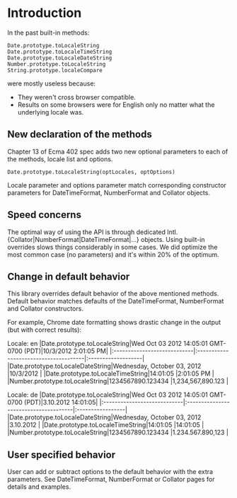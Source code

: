 # Introduction #
In the past built-in methods:
```
Date.prototype.toLocaleString
Date.prototype.toLocaleTimeString
Date.prototype.toLocaleDateString
Number.prototype.toLocaleString
String.prototype.localeCompare
```
were mostly useless because:
  * They weren't cross browser compatible.
  * Results on some browsers were for English only no matter what the underlying locale was.

## New declaration of the methods ##
Chapter 13 of Ecma 402 spec adds two new optional parameters to each of the methods, locale list and options.
```
Date.prototype.toLocaleString(optLocales, optOptions)
```
Locale parameter and options parameter match corresponding constructor parameters for DateTimeFormat, NumberFormat and Collator objects.

## Speed concerns ##
The optimal way of using the API is through dedicated Intl.{Collator|NumberFormat|DateTimeFormat|...} objects. Using built-in overrides slows things considerably in some cases. We did optimize the most common case (no parameters) and it's within 20% of the optimum.

## Change in default behavior ##
This library overrides default behavior of the above mentioned methods. Default behavior matches defaults of the DateTimeFormat, NumberFormat and Collator constructors.

For example, Chrome date formatting shows drastic change in the output (but with correct results):

Locale: en
|Date.prototype.toLocaleString|Wed Oct 03 2012 14:05:01 GMT-0700 (PDT)|10/3/2012 2:01:05 PM|
|:----------------------------|:--------------------------------------|:-------------------|
|Date.prototype.toLocaleDateString|Wednesday, October 03, 2012            |10/3/2012           |
|Date.prototype.toLocaleTimeString|14:01:05                               |2:01:05 PM          |
|Number.prototype.toLocaleString|1234567890.123434                      |1,234,567,890.123   |

Locale: de
|Date.prototype.toLocaleString|Wed Oct 03 2012 14:05:01 GMT-0700 (PDT)|3.10.2012 14:01:05|
|:----------------------------|:--------------------------------------|:-----------------|
|Date.prototype.toLocaleDateString|Wednesday, October 03, 2012            |3.10.2012         |
|Date.prototype.toLocaleTimeString|14:01:05                               |14:01:05          |
|Number.prototype.toLocaleString|1234567890.123434                      |1.234.567.890,123 |

## User specified behavior ##
User can add or subtract options to the default behavior with the extra parameters.
See DateTimeFormat, NumberFormat or Collator pages for details and examples.